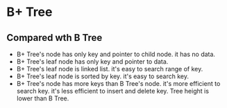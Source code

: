 # B+ Tree

## Compared wth B Tree

- B+ Tree's node has only key and pointer to child node. it has no data.
- B+ Tree's leaf node has only key and pointer to data.
- B+ Tree's leaf node is linked list. it's easy to search range of key.
- B+ Tree's leaf node is sorted by key. it's easy to search key.
- B+ Tree's node has more keys than B Tree's node. it's more efficient to search key. it's less efficient to insert and delete key. Tree height is lower than B Tree.
